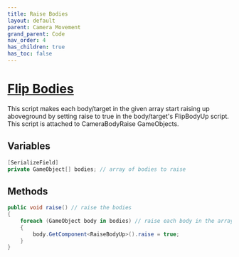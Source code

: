 ```yaml
---
title: Raise Bodies
layout: default
parent: Camera Movement
grand_parent: Code
nav_order: 4
has_children: true
has_toc: false
---
```


# [Flip Bodies](https://github.com/joshberger5/Temptare/blob/second/Assets/RaiseBodies.cs)
This script makes each body/target in the given array start raising up aboveground by setting raise to true in the body/target's FlipBodyUp script. This script is attached to CameraBodyRaise GameObjects.

## Variables
```csharp
[SerializeField]
private GameObject[] bodies; // array of bodies to raise
```

## Methods
```csharp
public void raise() // raise the bodies
{
    foreach (GameObject body in bodies) // raise each body in the array
    {
        body.GetComponent<RaiseBodyUp>().raise = true;
    }
}
```

